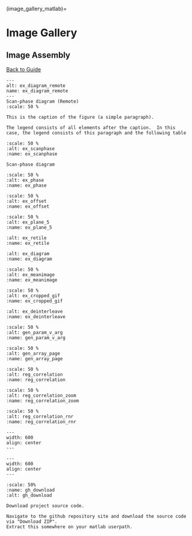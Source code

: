 (image_gallery_matlab)=
# Image Gallery

<!-- Extraction -->
## Image Assembly

[Back to Guide](https://cerodell.github.io/sphinx-quickstart-guide/build/html/addtoindx.html)


```{figure} https://github.com/MillerBrainObservatory/static-assets/blob/master/_images/ex_diagram.svg
---
alt: ex_diagram_remote
name: ex_diagram_remote
---
Scan-phase diagram (Remote)
:scale: 50 %

This is the caption of the figure (a simple paragraph).

The legend consists of all elements after the caption.  In this
case, the legend consists of this paragraph and the following table

```

```{figure} ./_images/ex_scanphase.svg
:scale: 50 %
:alt: ex_scanphase
:name: ex_scanphase

Scan-phase diagram
```

```{figure} ./_images/ex_phase.png
:scale: 50 %
:alt: ex_phase
:name: ex_phase
```

```{figure} ./_images/ex_offset.svg
:scale: 50 %
:alt: ex_offset
:name: ex_offset
```

```{figure} ./_images/ex_plane5.png
:scale: 50 %
:alt: ex_plane_5
:name: ex_plane_5
```

```{figure} ./_images/ex_retile.svg
:alt: ex_retile
:name: ex_retile
```

```{figure} ./_images/ex_diagram.svg
:alt: ex_diagram
:name: ex_diagram
```

```{figure} ./_images/ex_meanimage.svg
:scale: 50 %
:alt: ex_meanimage
:name: ex_meanimage
```

```{figure} ./_images/ex_cropped_raw.gif
:scale: 50 %
:alt: ex_cropped_gif
:name: ex_cropped_gif
```

```{figure} ./_images/ex_deinterleave.svg
:alt: ex_deinterleave
:name: ex_deinterleave
```

<!-- General -->

```{figure} ./_images/gen_param_v_arg.png
:scale: 50 %
:alt: gen_param_v_arg
:name: gen_param_v_arg
```

```{figure} ./_images/gen_array_page.gif
:scale: 50 %
:alt: gen_array_page
:name: gen_array_page
```

<!-- Registration -->

```{figure} ./_images/reg_correlation.png
:scale: 50 %
:alt: reg_correlation
:name: reg_correlation
```

```{figure} ./_images/reg_correlation_zoom.png
:scale: 50 %
:alt: reg_correlation_zoom
:name: reg_correlation_zoom
```

```{figure} ./_images/reg_correlation_rnr.png
:scale: 50 %
:alt: reg_correlation_rnr
:name: reg_correlation_rnr
```

```{figure} ./_images/pollen/pollen_frame.png
---
width: 600
align: center
---
```

```{thumbnail} ./_images/z_pollen_depth.svg
---
width: 600
align: center
---

```

```{figure} ./_images/gh_download.png
:scale: 50%
:name: gh_download
:alt: gh_download

Download project source code.

Navigate to the github repository site and download the source code via "Download ZIP".
Extract this somewhere on your matlab userpath.
```
